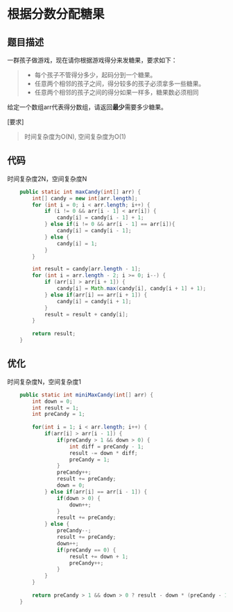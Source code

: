 根据分数分配糖果
===
题目描述
---
一群孩子做游戏，现在请你根据游戏得分来发糖果，要求如下：

>* 每个孩子不管得分多少，起码分到一个糖果。
>* 任意两个相邻的孩子之间，得分较多的孩子必须拿多一些糖果。
>* 任意两个相邻的孩子之间的得分如果一样多，糖果数必须相同

给定一个数组arr代表得分数组，请返回**最少**需要多少糖果。

[要求]
>时间复杂度为O(N), 空间复杂度为O(1)

代码
---
时间复杂度2N，空间复杂度N
```java
	public static int maxCandy(int[] arr) {
		int[] candy = new int[arr.length];
		for (int i = 0; i < arr.length; i++) {
			if (i != 0 && arr[i - 1] < arr[i]) {
				candy[i] = candy[i - 1] + 1;
			} else if(i != 0 && arr[i - 1] == arr[i]){
				candy[i] = candy[i - 1];
			} else {
				candy[i] = 1;
			}
		}

		int result = candy[arr.length - 1];
		for (int i = arr.length - 2; i >= 0; i--) {
			if (arr[i] > arr[i + 1]) {
				candy[i] = Math.max(candy[i], candy[i + 1] + 1);
			} else if(arr[i] == arr[i + 1]) {
				candy[i] = candy[i + 1];
			}
			result = result + candy[i];
		}
        
        return result;
	}
```

优化
---
时间复杂度N，空间复杂度1

```java
	public static int miniMaxCandy(int[] arr) {
		int down = 0;
		int result = 1;
		int preCandy = 1;
		
		for(int i = 1; i < arr.length; i++) {
			if(arr[i] > arr[i - 1]) {
				if(preCandy > 1 && down > 0) {
					int diff = preCandy - 1;
					result -= down * diff;
					preCandy = 1;
				}
				preCandy++;
				result += preCandy;
				down = 0;
			} else if(arr[i] == arr[i - 1]) {
				if(down > 0) {
					down++;
				}
				result += preCandy;
			} else {
				preCandy--;
				result += preCandy;
				down++;
				if(preCandy == 0) {
					result += down + 1;
					preCandy++;
				}
			}
		}
		
		return preCandy > 1 && down > 0 ? result - down * (preCandy - 1) : result;
	}
```
